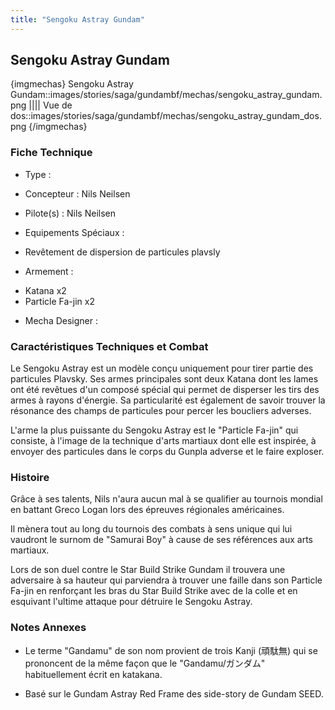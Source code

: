 ```yaml
---
title: "Sengoku Astray Gundam"
---
```


Sengoku Astray Gundam
---------------------


{imgmechas}
Sengoku Astray Gundam::images/stories/saga/gundambf/mechas/sengoku\_astray\_gundam.png
||||
Vue de dos::images/stories/saga/gundambf/mechas/sengoku\_astray\_gundam\_dos.png
{/imgmechas}
### Fiche Technique



- Type : 
  
- Concepteur : Nils Neilsen   
- Pilote(s) : Nils Neilsen   
- Equipements Spéciaux :


* Revêtement de dispersion de particules plavsly


- Armement :
* Katana x2
* Particle Fa-jin x2





- Mecha Designer : 


### Caractéristiques Techniques et Combat


Le Sengoku Astray est un modèle conçu uniquement pour tirer partie des particules Plavsky. Ses armes principales sont deux Katana dont les lames ont été revêtues d'un composé spécial qui permet de disperser les tirs des armes à rayons d'énergie. Sa particularité est également de savoir trouver la résonance des champs de particules pour percer les boucliers adverses.


L'arme la plus puissante du Sengoku Astray est le "Particle Fa-jin" qui consiste, à l'image de la technique d'arts martiaux dont elle est inspirée, à envoyer des particules dans le corps du Gunpla adverse et le faire exploser. 


### Histoire


Grâce à ses talents, Nils n'aura aucun mal à se qualifier au tournois mondial en battant Greco Logan lors des épreuves régionales américaines. 
  
Il mènera tout au long du tournois des combats à sens unique qui lui vaudront le surnom de "Samurai Boy" à cause de ses références aux arts martiaux. 


Lors de son duel contre le Star Build Strike Gundam il trouvera une adversaire à sa hauteur qui parviendra à trouver une faille dans son Particle Fa-jin en renforçant les bras du Star Build Strike avec de la colle et en esquivant l'ultime attaque pour détruire le Sengoku Astray.


### Notes Annexes


- Le terme "Gandamu" de son nom provient de trois Kanji (頑駄無) qui se prononcent de la même façon que le "Gandamu/ガンダム" habituellement écrit en katakana.
  
- Basé sur le Gundam Astray Red Frame des side-story de Gundam SEED.



